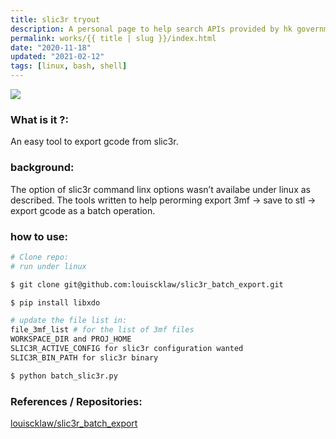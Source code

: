 ```yaml
---
title: slic3r tryout
description: A personal page to help search APIs provided by hk government. Also trying using gatsby.
permalink: works/{{ title | slug }}/index.html
date: "2020-11-18"
updated: "2021-02-12"
tags: [linux, bash, shell]
---
```


![](/images/works/slic3r-tryout.avif)


### What is it ?:

An easy tool to export gcode from slic3r.

### background:

The option of slic3r command linx options wasn’t availabe under linux as described. The tools written to help perorming export 3mf -> save to stl -> export gcode as a batch operation.

### how to use:

```bash
# Clone repo:
# run under linux

$ git clone git@github.com:louiscklaw/slic3r_batch_export.git

$ pip install libxdo

# update the file list in:
file_3mf_list # for the list of 3mf files
WORKSPACE_DIR and PROJ_HOME
SLIC3R_ACTIVE_CONFIG for slic3r configuration wanted
SLIC3R_BIN_PATH for slic3r binary

$ python batch_slic3r.py
```

### References / Repositories:

<a href="louiscklaw/slic3r_batch_export">louiscklaw/slic3r_batch_export</a>